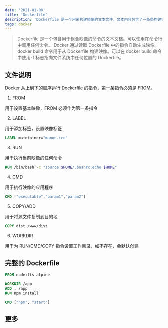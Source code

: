 ```yaml
---
date: '2021-01-08'
title: 'Dockerfile'
description: 'Dockerfile 是一个用来构建镜像的文本文件，文本内容包含了一条条构建镜像所需的指令和说明'
tags: docker
---
```


> Dockerfile 是一个包含用于组合映像的命令的文本文档。可以使用在命令行中调用任何命令。 Docker 通过读取 Dockerfile 中的指令自动生成映像。 docker build 命令用于从 Dockerfile 构建映像。可以在 docker build 命令中使用-f 标志指向文件系统中任何位置的 Dockerfile。

## 文件说明

Docker 从上到下的顺序运行 Dockerfile 的指令，第一条指令必须是 FROM。

1. FROM

用于设置基本映像，FROM 必须作为第一条指令

2. LABEL

用于添加标签，设置映像标签

```dockerfile
LABEL maintainer="manon.icu"
```

3. RUN

用于执行当前映像的任何命令

```dockerfile
RUN /bin/bash -c "source $HOME/.bashrc;echo $HOME"
```

4. CMD

用于执行映像的应用程序

```dockerfile
CMD ["executable","param1","param2"]
```

5. COPY/ADD

用于将源文件复制到目的地

```dockerfile
COPY dist /www/dist
```

6. WORKDIR

用于为 RUN/CMD/COPY 指令设置工作目录，如不存在，会默认创建

## 完整的 Dockerfile

```dockerfile
FROM node:lts-alpine

WORKDIR /app
ADD . /app
RUN npm install

CMD ["npm", "start"]
```

## 更多
